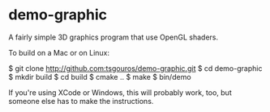 # demo-graphic

A fairly simple 3D graphics program that use OpenGL shaders.

To build on a Mac or on Linux:

$ git clone http://github.com:tsgouros/demo-graphic.git
$ cd demo-graphic
$ mkdir build
$ cd build
$ cmake ..
$ make
$ bin/demo

If you're using XCode or Windows, this will probably work, too, but
someone else has to make the instructions.